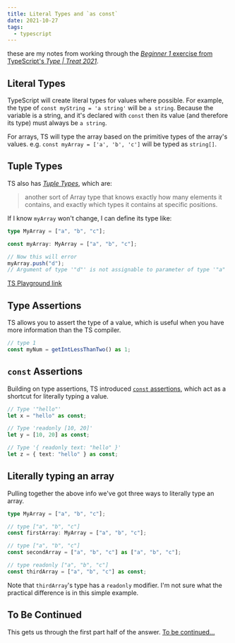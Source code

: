 ```yaml
---
title: Literal Types and `as const`
date: 2021-10-27
tags:
  - typescript
---
```


these are my notes from working through the [_Beginner 1_ exercise from TypeScript's _Type | Treat 2021_](https://www.typescriptlang.org/play?#gist/927ccc66ae3022dc64c4f650109b937a-1).

## Literal Types

TypeScript will create literal types for values where possible. For example, the type of `const myString = 'a string'` will be `a string`. Because the variable is a string, and it's declared with `const` then its value (and therefore its type) must always be `a string`.

For arrays, TS will type the array based on the primitive types of the array's values. e.g. `const myArray = ['a', 'b', 'c']` will be typed as `string[]`.

## Tuple Types

TS also has [_Tuple Types_](https://www.typescriptlang.org/docs/handbook/2/objects.html#tuple-types), which are:

> another sort of Array type that knows exactly how many elements it contains, and exactly which types it contains at specific positions.

If I know `myArray` won't change, I can define its type like:

```ts
type MyArray = ["a", "b", "c"];

const myArray: MyArray = ["a", "b", "c"];

// Now this will error
myArray.push("d");
// Argument of type '"d"' is not assignable to parameter of type '"a" | "b" | "c"'.
```

[TS Playground link](https://www.typescriptlang.org/play?#code/C4TwDgpgBAsiCCAnRBDEUC8UDaByFuANFLgEZEkDGuAugNwBQDlA9gHYDOwUAtgsmgBcsfqnRY8BYmQq5qNJnyRiAdGACuHABYAKXFpQHcASiA)

## Type Assertions

TS allows you to assert the type of a value, which is useful when you have more information than the TS compiler.

```ts
// type 1
const myNum = getIntLessThanTwo() as 1;
```

## `const` Assertions

Building on type assertions, TS introduced [`const` assertions](https://www.typescriptlang.org/docs/handbook/release-notes/typescript-3-4.html#const-assertions), which act as a shortcut for literally typing a value.

```ts
// Type '"hello"'
let x = "hello" as const;

// Type 'readonly [10, 20]'
let y = [10, 20] as const;

// Type '{ readonly text: "hello" }'
let z = { text: "hello" } as const;
```

## Literally typing an array

Pulling together the above info we've got three ways to literally type an array.

```ts
type MyArray = ["a", "b", "c"];

// type ["a", "b", "c"]
const firstArray: MyArray = ["a", "b", "c"];

// type ["a", "b", "c"]
const secondArray = ["a", "b", "c"] as ["a", "b", "c"];

// type readonly ["a", "b", "c"]
const thirdArray = ["a", "b", "c"] as const;
```

Note that `thirdArray`'s type has a `readonly` modifier. I'm not sure what the practical difference is in this simple example.

## To Be Continued

This gets us through the first part half of the answer. [To be continued...](/notes/the-typeof-type-operator)
